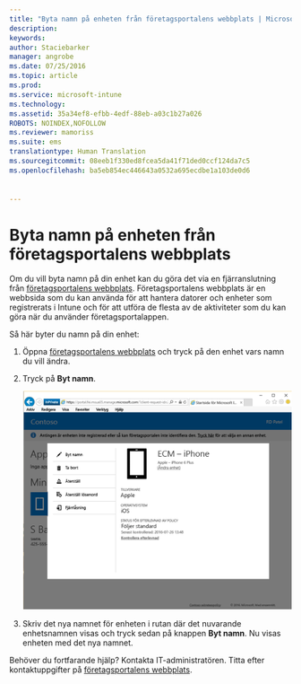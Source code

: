 ```yaml
---
title: "Byta namn på enheten från företagsportalens webbplats | Microsoft Intune"
description: 
keywords: 
author: Staciebarker
manager: angrobe
ms.date: 07/25/2016
ms.topic: article
ms.prod: 
ms.service: microsoft-intune
ms.technology: 
ms.assetid: 35a34ef8-efbb-4edf-88eb-a03c1b27a026
ROBOTS: NOINDEX,NOFOLLOW
ms.reviewer: mamoriss
ms.suite: ems
translationtype: Human Translation
ms.sourcegitcommit: 08eeb1f330ed8fcea5da41f71ded0ccf124da7c5
ms.openlocfilehash: ba5eb854ec446643a0532a695ecdbe1a103de0d6


---
```



# Byta namn på enheten från företagsportalens webbplats

Om du vill byta namn på din enhet kan du göra det via en fjärranslutning från [företagsportalens webbplats](http://portal.manage.microsoft.com). Företagsportalens webbplats är en webbsida som du kan använda för att hantera datorer och enheter som registrerats i Intune och för att utföra de flesta av de aktiviteter som du kan göra när du använder företagsportalappen.

Så här byter du namn på din enhet:

1.  Öppna [företagsportalens webbplats](http://portal.manage.microsoft.com) och tryck på den enhet vars namn du vill ändra.

2.  Tryck på **Byt namn**.

    ![rename-device-option-on-company-portal-website](./media/iwp-screen-with-all-options.png)

3.  Skriv det nya namnet för enheten i rutan där det nuvarande enhetsnamnen visas och tryck sedan på knappen **Byt namn**. Nu visas enheten med det nya namnet.

Behöver du fortfarande hjälp? Kontakta IT-administratören. Titta efter kontaktuppgifter på [företagsportalens webbplats](http://portal.manage.microsoft.com).



<!--HONumber=Aug16_HO5-->


